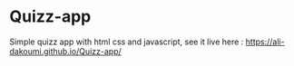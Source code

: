 # Quizz-app

Simple quizz app with html css and javascript, see it live here : https://ali-dakoumi.github.io/Quizz-app/
